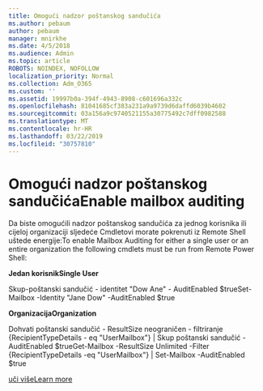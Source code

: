 ```yaml
---
title: Omogući nadzor poštanskog sandučića
ms.author: pebaum
author: pebaum
manager: mnirkhe
ms.date: 4/5/2018
ms.audience: Admin
ms.topic: article
ROBOTS: NOINDEX, NOFOLLOW
localization_priority: Normal
ms.collection: Adm_O365
ms.custom: ''
ms.assetid: 19997b0a-394f-4943-8908-c601696a332c
ms.openlocfilehash: 81041685cf383a231a9a9739d6daffd6039b4602
ms.sourcegitcommit: 03a156a9c9740521155a30775492c7dff0982588
ms.translationtype: MT
ms.contentlocale: hr-HR
ms.lasthandoff: 03/22/2019
ms.locfileid: "30757810"
---
```

# <a name="enable-mailbox-auditing"></a><span data-ttu-id="cb21b-102">Omogući nadzor poštanskog sandučića</span><span class="sxs-lookup"><span data-stu-id="cb21b-102">Enable mailbox auditing</span></span>

<span data-ttu-id="cb21b-103">Da biste omogućili nadzor poštanskog sandučića za jednog korisnika ili cijeloj organizaciji sljedeće Cmdletovi morate pokrenuti iz Remote Shell uštede energije:</span><span class="sxs-lookup"><span data-stu-id="cb21b-103">To enable Mailbox Auditing for either a single user or an entire organization the following cmdlets must be run from Remote Power Shell:</span></span>
  
 <span data-ttu-id="cb21b-104">**Jedan korisnik**</span><span class="sxs-lookup"><span data-stu-id="cb21b-104">**Single User**</span></span>
  
<span data-ttu-id="cb21b-105">Skup-poštanski sandučić - identitet "Dow Ane" - AuditEnabled $true</span><span class="sxs-lookup"><span data-stu-id="cb21b-105">Set-Mailbox -Identity "Jane Dow" -AuditEnabled $true</span></span>
  
 <span data-ttu-id="cb21b-106">**Organizacija**</span><span class="sxs-lookup"><span data-stu-id="cb21b-106">**Organization**</span></span>
  
<span data-ttu-id="cb21b-107">Dohvati poštanski sandučić - ResultSize neograničen - filtriranje {RecipientTypeDetails - eq "UserMailbox"} | Skup poštanski sandučić - AuditEnabled $true</span><span class="sxs-lookup"><span data-stu-id="cb21b-107">Get-Mailbox -ResultSize Unlimited -Filter {RecipientTypeDetails -eq "UserMailbox"} | Set-Mailbox -AuditEnabled $true</span></span>
  
[<span data-ttu-id="cb21b-108">uči više</span><span class="sxs-lookup"><span data-stu-id="cb21b-108">Learn more</span></span>](https://support.office.com/article/aaca8987-5b62-458b-9882-c28476a66918)
  

